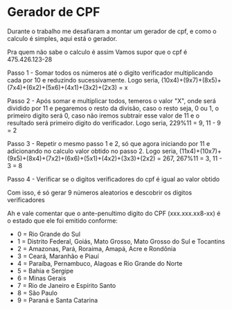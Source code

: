 # Gerador de CPF

Durante o trabalho me desafiaram a montar um gerador de cpf, e como o calculo é simples, aqui está o gerador.

Pra quem não sabe o calculo é assim
Vamos supor que o cpf é 475.426.123-28

Passo 1 - Somar todos os números até o digito verificador multiplicando cada por 10 e reduzindo sucessivamente.
Logo seria, (10x4)+(9x7)+(8x5)+(7x4)+(6x2)+(5x6)+(4x1)+(3x2)+(2x3) = x

Passo 2 - Após somar e multiplicar todos, temeros o valor "X", onde será dividido por 11 e pegaremos o resto da divisão, caso o resto seja, 0 ou 1, o primeiro digito será 0, caso não iremos subtrair esse valor de 11 e o resultado será primeiro digito do verificador.
Logo seria, 229%11 = 9, 11 - 9 = 2

Passo 3 - Repetir o mesmo passo 1 e 2, só que agora iniciando por 11 e adicionando no calculo valor obtido no passo 2.
Logo seria, (11x4)+(10x7)+(9x5)+(8x4)+(7x2)+(6x6)+(5x1)+(4x2)+(3x3)+(2x2) = 267, 267%11 = 3, 11 - 3 = 8

Passo 4 - Verificar se o digitos verificadores do cpf é igual ao valor obtido

Com isso, é só gerar 9 números aleatorios e descobrir os digitos verificadores

Ah e vale comentar que o ante-penultimo digito do CPF (xxx.xxx.xx8-xx) é o estado que ele foi emitido conforme:
- 0 = Rio Grande do Sul
- 1 = Distrito Federal, Goiás, Mato Grosso, Mato Grosso do Sul e Tocantins
- 2 = Amazonas, Pará, Roraima, Amapá, Acre e Rondônia
- 3 = Ceará, Maranhão e Piauí
- 4 = Paraíba, Pernambuco, Alagoas e Rio Grande do Norte
- 5 = Bahia e Sergipe
- 6 = Minas Gerais
- 7 = Rio de Janeiro e Espírito Santo
- 8 = São Paulo
- 9 = Paraná e Santa Catarina
